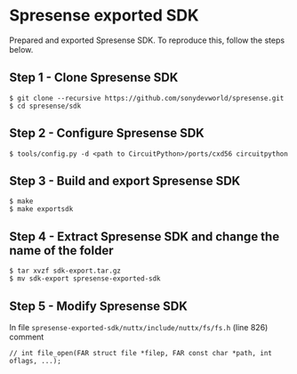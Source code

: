 # Spresense exported SDK

Prepared and exported Spresense SDK. To reproduce this, follow the steps below.

## Step 1 - Clone Spresense SDK

    $ git clone --recursive https://github.com/sonydevworld/spresense.git
    $ cd spresense/sdk

## Step 2 - Configure Spresense SDK

    $ tools/config.py -d <path to CircuitPython>/ports/cxd56 circuitpython

## Step 3 - Build and export Spresense SDK

    $ make
    $ make exportsdk

## Step 4 - Extract Spresense SDK and change the name of the folder

    $ tar xvzf sdk-export.tar.gz
    $ mv sdk-export spresense-exported-sdk

## Step 5 - Modify Spresense SDK

In file `spresense-exported-sdk/nuttx/include/nuttx/fs/fs.h` (line 826) comment

    // int file_open(FAR struct file *filep, FAR const char *path, int oflags, ...);
